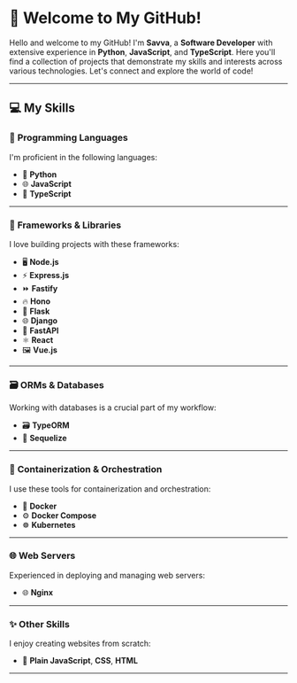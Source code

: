 # 👋 Welcome to My GitHub!

Hello and welcome to my GitHub! I'm **Savva**, a **Software Developer** with extensive experience in **Python**, **JavaScript**, and **TypeScript**. Here you'll find a collection of projects that demonstrate my skills and interests across various technologies. Let's connect and explore the world of code!

---

## 💻 My Skills

### 🌱 **Programming Languages**  
I'm proficient in the following languages:
- 🐍 **Python**
- 🌐 **JavaScript**
- 📝 **TypeScript**

---

### 🚀 **Frameworks & Libraries**  
I love building projects with these frameworks:
- 🖥️ **Node.js**
- ⚡ **Express.js**
- ⏩ **Fastify**
- 🔥 **Hono**
- 🧪 **Flask**
- 🌐 **Django**
- 🚀 **FastAPI**
- ⚛️ **React**
- 🖼️ **Vue.js**

---

### 🗃️ **ORMs & Databases**  
Working with databases is a crucial part of my workflow:
- 🗃️ **TypeORM**
- 💾 **Sequelize**

---

### 🐳 **Containerization & Orchestration**  
I use these tools for containerization and orchestration:
- 🐳 **Docker**
- ⚙️ **Docker Compose**
- ☸️ **Kubernetes**

---

### 🌐 **Web Servers**  
Experienced in deploying and managing web servers:
- 🌐 **Nginx**

---

### ✨ **Other Skills**  
I enjoy creating websites from scratch:
- 🌟 **Plain JavaScript**, **CSS**, **HTML**

---

